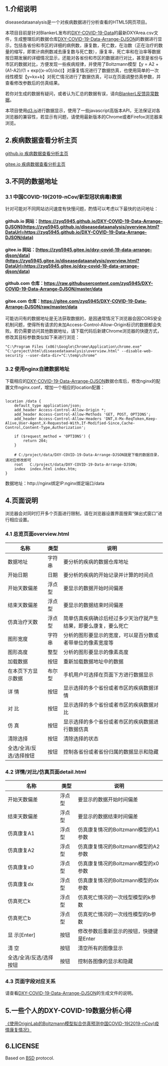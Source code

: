 
## 1.介绍说明

diseasedataanalysis是一个对疾病数据进行分析查看的HTML5网页项目。

本项目目前是针对BlankerL发布的[DXY-COVID-19-Data](https://github.com/BlankerL/DXY-COVID-19-Data)的最新DXYArea.csv文件，生成整理后的数据仓库[DXY-COVID-19-Data-Arrange-DJSON](https://github.com/zyq5945/DXY-COVID-19-Data-Arrange-DJSON)的数据进行显示，包括各省份和市区的详细的病例数，康复数，死亡数，在治数（正在治疗的数量的缩写，即累计病例数减去康复数与死亡数），康复率，死亡率和在治率等数据按日期发展的详细情况显示，还能对各省份和市区的数据进行对比，甚至是省份与市区的数据对比，方便发现一些疾病规律，并使用了Boltzmann模型【y = A2 + (A1-A2)/(1 + exp((x-x0)/dx))】对康复情况进行了数据仿真，也使用简单的一次线性模型【y=kx+b】对死亡情况进行了数据仿真，可以在页面调整仿真参数，并查看修改参数后的仿真结果。

若你对生成的数据有疑问，或者认为汇总的数据有误，请向[BlankerL反馈异常数据](https://github.com/BlankerL/DXY-COVID-19-Crawler/issues/34)。

本项目使用[d3.js](https://d3js.org/)进行数据显示，使用了一些javascript高版本API，无法保证对各浏览器的兼容性，若显示有问题，请使用最新版本的Chrome或者Firefox浏览器来浏览。

## 2.疾病数据查看分析主页

[github.io 疾病数据查看分析主页](https://zyq5945.github.io/diseasedataanalysis/overview.html)

[gitee.io 疾病数据查看分析主页](https://zyq5945.gitee.io/diseasedataanalysis/overview.html)

## 3.不同的数据地址

### 3.1 中国COVID-19(2019-nCov/新型冠状病毒)数据

针对可能对不同网站访问速度有快慢问题，酌情可以考虑以下最快的访问地址：

#### github.io 网站：[https://zyq5945.github.io/DXY-COVID-19-Data-Arrange-DJSON](https://zyq5945.github.io/diseasedataanalysis/overview.html?DataUrl=https://zyq5945.github.io/DXY-COVID-19-Data-Arrange-DJSON/data)

#### gitee.io 网站：[https://zyq5945.gitee.io/dxy-covid-19-data-arrange-djson/data](https://zyq5945.gitee.io/diseasedataanalysis/overview.html?DataUrl=https://zyq5945.gitee.io/dxy-covid-19-data-arrange-djson/data)

#### github.com 仓库：https://raw.githubusercontent.com/zyq5945/DXY-COVID-19-Data-Arrange-DJSON/master/data

#### gitee.com 仓库：https://gitee.com/zyq5945/DXY-COVID-19-Data-Arrange-DJSON/raw/master/data


可能访问有的数据地址是无法获取数据的，是因通常情况下浏览器会因CORS安全机制问题，使得所有请求的未加Access-Control-Allow-Origin标识的数据都会失败。若仍需要访问其他数据地址，请下载代码后新建Chrome浏览器的快捷方式，修改其目标参数类似如下来进行浏览：


```
"C:\Program Files (x86)\Google\Chrome\Application\chrome.exe" "C:\project\html\diseasedataanalysis\overview.html" --disable-web-security --user-data-dir="C:\temp\chrome"
```

### 3.2 使用nginx自建数据地址

下载相应的[DXY-COVID-19-Data-Arrange-DJSON](https://github.com/zyq5945/DXY-COVID-19-Data-Arrange-DJSON)数据仓库后，修改nginx的配置文件nginx.conf，增加一个相应的location配置：


```

location /data {
	default_type application/json;
	add_header Access-Control-Allow-Origin *;
	add_header Access-Control-Allow-Methods 'GET, POST, OPTIONS';
	add_header Access-Control-Allow-Headers 'DNT,X-Mx-ReqToken,Keep-Alive,User-Agent,X-Requested-With,If-Modified-Since,Cache-Control,Content-Type,Authorization';
	
	if ($request_method = 'OPTIONS') {
	    return 204;
	}
	
	# C:/project/data/DXY-COVID-19-Data-Arrange-DJSON就是下载的数据目录，请对应修改即可
	root   C:/project/data/DXY-COVID-19-Data-Arrange-DJSON;
	index  index.html index.htm;
}

```

数据地址：http://nginx绑定IP:nginx绑定端口/data


## 4.页面说明

浏览器会对同时打开多个页面进行限制，请在浏览器设置界面搜索“弹出式窗口”进行相应设置。

### 4.1 总览页面overview.html

| 名称            | 类型  | 说明                               |
|---------------|-----|----------------------------------|
| 数据地址          | 字符串 | 要分析的疾病的数据仓库地址                    |
| 开始日期          | 日期  | 要分析的疾病的开始记录并计算的时间点               |
| 开始天数偏差        | 浮点型 | 要显示的数据开始时间偏差                     |
| 结束天数偏差        | 浮点型 | 要显示的数据结束时间偏差                     |
| 仿真治疗天数        | 浮点型 | 简单仿真疾病确诊后经过多少天治疗就产生结果，即要么康复，要么死亡 |
| 图形宽度          | 字符串 | 分析的图形要显示的宽度，可以是百分数或者带单位的像素宽度等    |
| 图形高度          | 整型  | 分析的图形要显示的像素高度                    |
| 加载数据          | 按钮  | 重新加载数据地址中的数据                     |
| 在本页下方显示数据     | 布尔型 | 手机用户可选择在页面下方进行数据显示               |
| 详 情           | 按钮  | 显示选择的多个省份或者市区的疾病数据详情             |
| 对 比           | 按钮  | 显示选择的多个省份或者市区的疾病数据对比             |
| 仿 真           | 按钮  | 显示选择的多个省份或者市区的疾病数据进行数据仿真         |
| 清除选择          | 按钮  | 清除选择的状态                          |
| 全选/全消/反选/选择按钮 | 按钮  | 控制各省份或者省份归属的数据显示和隐藏              |


### 4.2 详情/对比/仿真页面detail.html


| 名称            | 类型  | 说明                                |
|---------------|-----|-----------------------------------|
| 开始天数偏差        | 浮点型 | 要显示的数据开始时间偏差                      |
| 结束天数偏差        | 浮点型 | 要显示的数据结束时间偏差                      |
| 仿真康复A1        | 浮点型 | 仿真康复情况的Boltzmann模型的A1参数           |
| 仿真康复A2        | 浮点型 | 仿真康复情况的Boltzmann模型的A2参数           |
| 仿真康复x0        | 浮点型 | 仿真康复情况的Boltzmann模型的x0参数           |
| 仿真康复dx        | 浮点型 | 仿真康复情况的Boltzmann模型的dx参数           |
| 仿真死亡k         | 浮点型 | 仿真死亡情况的一次线型模型的k参数               |
| 仿真死亡b         | 浮点型  | 仿真死亡情况的一次线性模型的b参数               |
| 显 示\[Enter\]  | 按钮  | 修改参数后重新显示的按钮，快捷键是Enter |
| 清 空           | 按钮  | 清空所有的图像显示                         |
| 全选/全消/反选/选择按钮 | 按钮  | 控制各图像的显示和隐藏                       |


### 4.3 页面字段对应关系

请查看[DXY-COVID-19-Data-Arrange-DJSON](https://github.com/zyq5945/DXY-COVID-19-Data-Arrange-DJSON)的生成文件的说明。


## 5.一些个人的DXY-COVID-19数据分析心得


[《使用OriginLab的Boltzmann模型拟合仿真预测中国COVID-19(2019-nCov)疫情康复情况》](https://zyq5945.github.io/zyq5945/blog_13.html)

## 6.LICENSE

Based on [BSD](LICENSE) protocol.


